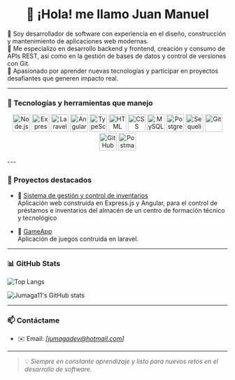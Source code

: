<h1 align="center">👋 ¡Hola! me llamo Juan Manuel</h1>

🎯 Soy desarrollador de software con experiencia en el diseño, construcción y mantenimiento de aplicaciones web modernas.  
🔧 Me especializo en desarrollo backend y frontend, creación y consumo de APIs REST, así como en la gestión de bases de datos y control de versiones con Git.  
🚀 Apasionado por aprender nuevas tecnologías y participar en proyectos desafiantes que generen impacto real.

---

### 🧠 Tecnologías y herramientas que manejo
<p align="center"> <!-- Backend --> <img src="https://cdn.jsdelivr.net/gh/devicons/devicon/icons/nodejs/nodejs-original.svg" alt="Node.js" title="Node.js" width="40" height="40"/> <img src="https://cdn.jsdelivr.net/gh/devicons/devicon/icons/express/express-original.svg" alt="Express.js" title="Express.js" width="40" height="40"/> <img src="https://cdn.jsdelivr.net/gh/devicons/devicon/icons/laravel/laravel-plain.svg" alt="Laravel" title="Laravel" width="40" height="40"/> <!-- Frontend --> <img src="https://cdn.jsdelivr.net/gh/devicons/devicon/icons/angularjs/angularjs-original.svg" alt="Angular" title="Angular" width="40" height="40"/> <img src="https://cdn.jsdelivr.net/gh/devicons/devicon/icons/typescript/typescript-original.svg" alt="TypeScript" title="TypeScript" width="40" height="40"/> <img src="https://cdn.jsdelivr.net/gh/devicons/devicon/icons/html5/html5-original.svg" alt="HTML" title="HTML" width="40" height="40"/> <img src="https://cdn.jsdelivr.net/gh/devicons/devicon/icons/css3/css3-original.svg" alt="CSS" title="CSS" width="40" height="40"/> <!-- Bases de datos --> <img src="https://cdn.jsdelivr.net/gh/devicons/devicon/icons/mysql/mysql-original.svg" alt="MySQL" title="MySQL" width="40" height="40"/> <img src="https://cdn.jsdelivr.net/gh/devicons/devicon/icons/postgresql/postgresql-original.svg" alt="PostgreSQL" title="PostgreSQL" width="40" height="40"/> <!-- ORM --> <img src="https://cdn.jsdelivr.net/gh/devicons/devicon/icons/sequelize/sequelize-original.svg" alt="Sequelize" title="Sequelize" width="40" height="40"/> <!-- Otros --> <img src="https://cdn.jsdelivr.net/gh/devicons/devicon/icons/git/git-original.svg" alt="Git" title="Git" width="40" height="40"/> <img src="https://cdn.jsdelivr.net/gh/devicons/devicon/icons/github/github-original.svg" alt="GitHub" title="GitHub" width="40" height="40"/> <img src="https://www.vectorlogo.zone/logos/getpostman/getpostman-icon.svg" alt="Postman" title="Postman" width="40" height="40"/> </p>
---

### 🚀 Proyectos destacados

- 🎒 [Sistema de gestión y control de inventarios](https://github.com/Jumaga11/SGIA-V2.0)  
  Aplicación web construida en Express.js y Angular, para el control de préstamos e inventarios del almacén de un centro de formación técnico y tecnológico

- 🧭 [GameApp](https://github.com/Jumaga11/2613934)  
  Aplicación de juegos contruida en laravel.

---

### 📊 GitHub Stats

![Top Langs](https://github-readme-stats.vercel.app/api/top-langs/?username=Jumaga11&layout=compact&theme=tokyonight)

![Jumaga11's GitHub stats](https://github-readme-stats.vercel.app/api?username=Jumaga11&show_icons=true&theme=tokyonight)

---

### 📫 Contáctame

- ✉️ Email: *[jumagadev@hotmail.com]*  


---

> 💡 *Siempre en constante aprendizaje y listo para nuevos retos en el desarrollo de software.*
